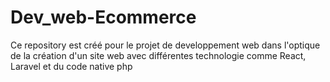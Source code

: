 # Dev_web-Ecommerce
Ce repository est créé pour le projet de developpement web dans l'optique de la création d'un site web avec différentes technologie comme React, Laravel et du code native php 
